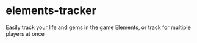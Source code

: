 # elements-tracker
 
Easily track your life and gems in the game Elements, or track for multiple players at once